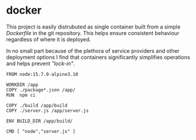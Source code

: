 # docker

This project is easily distrubuted as single container built from a simple _Dockerfile_ in the git repository. This helps ensure consistent behaviour regardless of where it is deployed. 

In no small part because of the plethora of service providers and other deployment options I find that containers significantly simplifies operations and helps prevent _"lock-in"_. 

```docker
FROM node:15.7.0-alpine3.10

WORKDIR /app
COPY ./package*.json /app/
RUN  npm ci 

COPY ./build /app/build
COPY ./server.js /app/server.js

ENV BUILD_DIR /app/build/

CMD [ "node","server.js" ]
```
